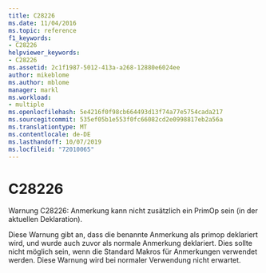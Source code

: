 ```yaml
---
title: C28226
ms.date: 11/04/2016
ms.topic: reference
f1_keywords:
- C28226
helpviewer_keywords:
- C28226
ms.assetid: 2c1f1987-5012-413a-a268-12880e6024ee
author: mikeblome
ms.author: mblome
manager: markl
ms.workload:
- multiple
ms.openlocfilehash: 5e4216f0f98cb664493d13f74a77e5754cada217
ms.sourcegitcommit: 535ef05b1e553f0fc66082cd2e0998817eb2a56a
ms.translationtype: MT
ms.contentlocale: de-DE
ms.lasthandoff: 10/07/2019
ms.locfileid: "72010065"
---
```

# <a name="c28226"></a>C28226
Warnung C28226: Anmerkung kann nicht zusätzlich ein PrimOp sein (in der aktuellen Deklaration).

 Diese Warnung gibt an, dass die benannte Anmerkung als primop deklariert wird, und wurde auch zuvor als normale Anmerkung deklariert. Dies sollte nicht möglich sein, wenn die Standard Makros für Anmerkungen verwendet werden. Diese Warnung wird bei normaler Verwendung nicht erwartet.